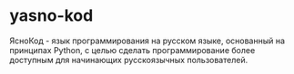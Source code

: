 # yasno-kod
ЯсноКод - язык программирования на русском языке, основанный на принципах Python, с целью сделать программирование более доступным для начинающих русскоязычных пользователей.
